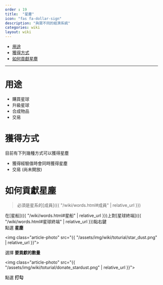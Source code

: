 ```yaml
---
order : 19
title:  "星塵"
icon: "fas fa-dollar-sign"
description: "與眾不同的經濟系統"
categories: wiki
layout: wiki
---
```


- [用途](#用途)
- [獲得方式](#獲得方式)
- [如何貢獻星塵](#如何貢獻星塵)
  
---

# 用途

- 購買星球
- 升級星球
- 合成物品
- 交易

# 獲得方式

目前有下列幾種方式可以獲得星塵
- 獲得經驗值時會同時獲得星塵
- 交易 (尚未開放)

# 如何貢獻星塵

> 必須是星系的[成員]({{ "/wiki/words.html#成員" | relative_url }})

在[星船]({{ "/wiki/words.html#星船" | relative_url }})上對[星球終端]({{ "/wiki/words.html#星球終端" | relative_url }})點右鍵  
點選 **星塵**  

<img class="article-photo" src="{{ "/assets/img/wiki/toturial/star_dust.png" | relative_url }}">

選擇 **要貢獻的數量**  

<img class="article-photo" src="{{ "/assets/img/wiki/toturial/donate_stardust.png" | relative_url }}">

點選 **打勾**
